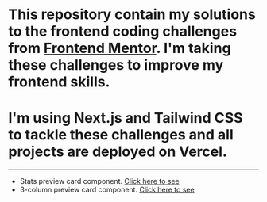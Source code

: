 # This repository contain my solutions to the frontend coding challenges from [Frontend Mentor](https://www.frontendmentor.io/challenges). I'm taking these challenges to improve my frontend skills.
# I'm using Next.js and Tailwind CSS to tackle these challenges and all projects are deployed on Vercel.
---

- Stats preview card component. [Click here to see](https://frontend-mentor-challenges-stats-card-k1da2lm0v-hangczz.vercel.app/)
- 3-column preview card component. [Click here to see](https://frontend-mentor-challenges-nextjs.vercel.app/)
